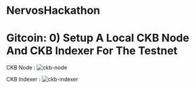 # NervosHackathon
# Gitcoin: 0) Setup A Local CKB Node And CKB Indexer For The Testnet

CKB Node :
![ckb-node](https://user-images.githubusercontent.com/29740766/130628063-9c5a40de-126d-4f34-8ae8-7d8c1018d102.png)


CKB Indexer :
![ckb-indexer](https://user-images.githubusercontent.com/29740766/130628233-d674e1df-fe09-400a-b87c-66889e540226.png)



